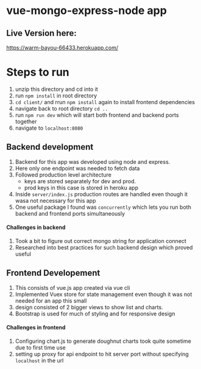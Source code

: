 # vue-mongo-express-node app  

## Live Version here:  
https://warm-bayou-66433.herokuapp.com/

# Steps to run
1. unzip this directory and cd into it
2. run `npm install` in root directory
3. `cd client/` and rrun `npm install` again to install frontend dependencies
4. navigate back to root directory `cd ..`
5. run `npm run dev` which will start both frontend and backend ports together
6. navigate to `localhost:8080`

## Backend development 
1. Backend for this app was developed using node and express. 
2. Here only one endpoint was needed to fetch data
3. Followed production level architecture
    - keys are stored separately for dev and prod.
    - prod keys in this case is stored in heroku app
4. Inside `server/index.js` production routes are handled even though it wasa not necessary for this app
5. One useful package I found was `concurrently` which lets you run both backend and frontend ports simultaneously

#### Challenges in backend
1. Took a bit to figure out correct mongo string for application connect
2. Researched into best practices for such backend design which proved useful

## Frontend Developement
1. This consists of vue.js app created via vue cli
2. Implemented Vuex store for state management even though it was not needed for an app this small
3. design consisted of 2 bigger views to show list and charts.
4. Bootstrap is used for much of styling and for responsive design

#### Challenges in frontend
1. Configuring chart.js to generate doughnut charts took quite sometime due to first time use
2. setting up proxy for api endpoint to hit server port without specifying `localhost` in the url